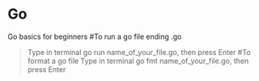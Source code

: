 # Go
Go basics for beginners
#To run a go file ending .go
> Type in terminal  go run name_of_your_file.go, then press Enter
#To format a go file
> Type in terminal  go fmt name_of_your_file.go, then press Enter
